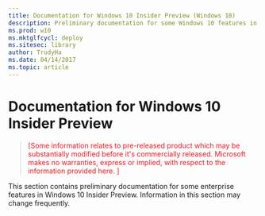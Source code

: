 ```yaml
---
title: Documentation for Windows 10 Insider Preview (Windows 10)
description: Preliminary documentation for some Windows 10 features in Insider Preview.
ms.prod: w10
ms.mktglfcycl: deploy
ms.sitesec: library
author: TrudyHa
ms.date: 04/14/2017
ms.topic: article
---
```


# Documentation for Windows 10 Insider Preview

> <span style="color:#ED1C24;">[Some information relates to pre-released product which may be substantially modified before it's commercially released. Microsoft makes no warranties, express or implied, with respect to the information provided here. ]</span>

This section contains preliminary documentation for some enterprise features in Windows 10 Insider Preview. Information in this section may change frequently.




 

 





